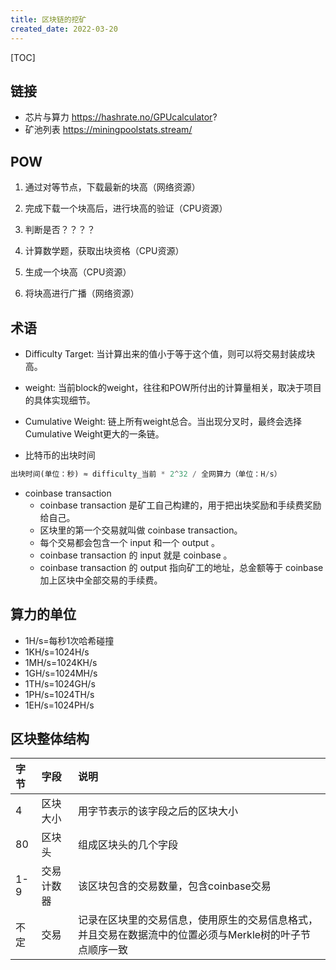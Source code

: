 ```yaml
---
title: 区块链的挖矿
created_date: 2022-03-20
---
```


[TOC]

## 链接
- 芯片与算力 https://hashrate.no/GPUcalculator?
- 矿池列表 https://miningpoolstats.stream/

## POW
1. 通过对等节点，下载最新的块高（网络资源）
2. 完成下载一个块高后，进行块高的验证（CPU资源）

3. 判断是否？？？？

4. 计算数学题，获取出块资格（CPU资源）
5. 生成一个块高（CPU资源）
6. 将块高进行广播（网络资源）

## 术语
- Difficulty Target: 当计算出来的值小于等于这个值，则可以将交易封装成块高。
- weight: 当前block的weight，往往和POW所付出的计算量相关，取决于项目的具体实现细节。
- Cumulative Weight: 链上所有weight总合。当出现分叉时，最终会选择Cumulative Weight更大的一条链。

- 比特币的出块时间
```python
出块时间(单位：秒) ≈ difficulty_当前 * 2^32 / 全网算力（单位：H/s）
```

- coinbase transaction
    - coinbase transaction 是矿工自己构建的，用于把出块奖励和手续费奖励给自己。
    - 区块里的第一个交易就叫做 coinbase transaction。
    - 每个交易都会包含一个 input 和一个 output 。
    - coinbase transaction 的 input 就是 coinbase 。
    - coinbase transaction 的 output 指向矿工的地址，总金额等于 coinbase 加上区块中全部交易的手续费。



## 算力的单位
- 1H/s=每秒1次哈希碰撞
- 1KH/s=1024H/s
- 1MH/s=1024KH/s
- 1GH/s=1024MH/s
- 1TH/s=1024GH/s
- 1PH/s=1024TH/s
- 1EH/s=1024PH/s

## 区块整体结构

| 字节 | 字段       | 说明                                                         |
| :--- | :--------- | :----------------------------------------------------------- |
| 4    | 区块大小   | 用字节表示的该字段之后的区块大小                             |
| 80   | 区块头     | 组成区块头的几个字段                                         |
| 1-9  | 交易计数器 | 该区块包含的交易数量，包含coinbase交易                       |
| 不定 | 交易       | 记录在区块里的交易信息，使用原生的交易信息格式，并且交易在数据流中的位置必须与Merkle树的叶子节点顺序一致 |